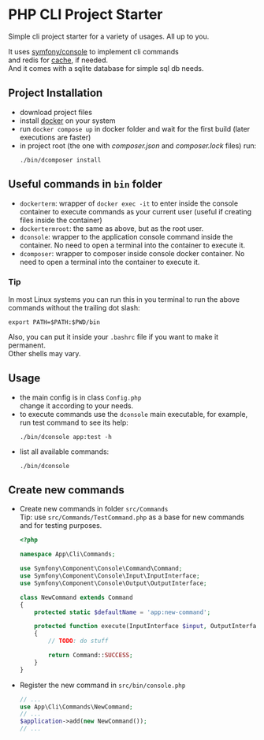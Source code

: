 # PHP CLI Project Starter
Simple cli project starter for a variety of usages. All up to you.

It uses [symfony/console](https://symfony.com/doc/current/components/console.html) to implement cli commands  
and redis for [cache](https://symfony.com/doc/current/components/cache.html), if needed.  
And it comes with a sqlite database for simple sql db needs.

## Project Installation
- download project files
- install [docker](https://docs.docker.com/engine/install/) on your system
- run `docker compose up` in docker folder and wait for the first build (later executions are faster)
- in project root (the one with _composer.json_ and _composer.lock_ files) run:
  ```shell script
  ./bin/dcomposer install
  ```

## Useful commands in `bin` folder
- `dockerterm`: wrapper of `docker exec -it` to enter inside the console container to execute commands as your current user (useful if creating files inside the container)
- `dockertermroot`: the same as above, but as the root user.
- `dconsole`: wrapper to the application console command inside the container. No need to open a terminal into the container to execute it.
- `dcomposer`: wrapper to composer inside console docker container. No need to open a terminal into the container to execute it.
### Tip
In most Linux systems you can run this in you terminal to run the above commands without the trailing dot slash:
```shell script
export PATH=$PATH:$PWD/bin
```
Also, you can put it inside your `.bashrc` file if you want to make it permanent.  
Other shells may vary.

## Usage
- the main config is in class `Config.php`  
  change it according to your needs.
- to execute commands use the `dconsole` main executable, for example, run test command to see its help:
    ```shell script
    ./bin/dconsole app:test -h
    ```
- list all available commands:
    ```shell script
    ./bin/dconsole
    ```

## Create new commands
- Create new commands in folder `src/Commands`  
  Tip: use `src/Commands/TestCommand.php` as a base for new commands and for testing purposes.
  ```php
  <?php
  
  namespace App\Cli\Commands;
  
  use Symfony\Component\Console\Command\Command;
  use Symfony\Component\Console\Input\InputInterface;
  use Symfony\Component\Console\Output\OutputInterface;
  
  class NewCommand extends Command
  {
      protected static $defaultName = 'app:new-command';
  
      protected function execute(InputInterface $input, OutputInterface $output): int
      {
          // TODO: do stuff
  
          return Command::SUCCESS;
      }
  }
  ```
- Register the new command in `src/bin/console.php`
  ```php
  // ...
  use App\Cli\Commands\NewCommand;
  // ... 
  $application->add(new NewCommand());
  // ...
  ```
